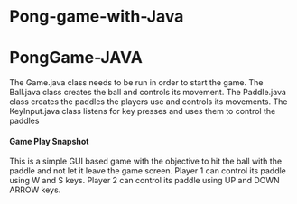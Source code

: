 # Pong-game-with-Java
# PongGame-JAVA


The Game.java class needs to be run in order to start the game.
The Ball.java class creates the ball and controls its movement. The Paddle.java class creates the paddles the players use and controls its movements.
The KeyInput.java class listens for key presses and uses them to control the paddles
  
#### Game Play Snapshot


This is a simple GUI based game with the objective to hit the ball with the paddle and not let it leave the game screen. 
Player 1 can control its paddle using W and S keys. Player 2 can control its paddle using UP and DOWN ARROW keys.
